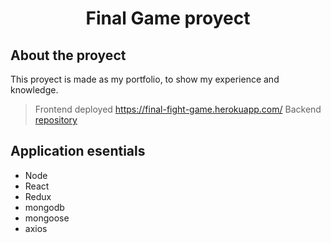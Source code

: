 <h1 align="center"> Final Game proyect</h1>

## About the proyect
This proyect is made as my portfolio, to show my experience and knowledge.
> Frontend deployed https://final-fight-game.herokuapp.com/
> Backend [repository](https://github.com/Gor-vardanyan/finalgame)

## Application esentials 
- Node
- React
- Redux
- mongodb
- mongoose
- axios
